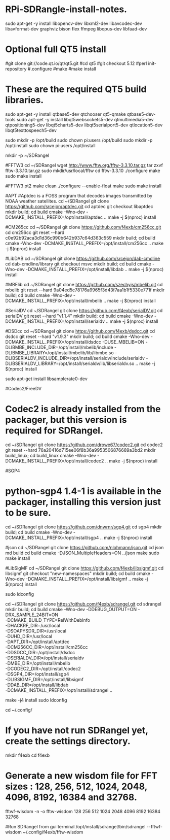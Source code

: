 # RPi-SDRangle-install-notes.

sudo apt-get -y install libopencv-dev libxml2-dev libavcodec-dev libavformat-dev graphviz bison flex ffmpeg libopus-dev libfaad-dev

# Optional full QT5 install 
#git clone git://code.qt.io/qt/qt5.git
#cd qt5
#git checkout 5.12
#perl init-repository
#.configure
#make
#make install

# These are the required QT5 build libraries. 
sudo apt-get -y install qtbase5-dev qtchooser qt5-qmake qtbase5-dev-tools
sudo apt-get -y install libqt5websockets5-dev qtmultimedia5-dev qtpositioning5-dev libqt5charts5-dev libqt5serialport5-dev qtlocation5-dev libqt5texttospeech5-dev

sudo mkdir -p /opt/build
sudo chown pi:users /opt/build
sudo mkdir -p /opt/install
sudo chown pi:users /opt/install

mkdir -p ~/SDRangel

#FFTW3
cd ~/SDRangel
wget http://www.fftw.org/fftw-3.3.10.tar.gz
tar zxvf fftw-3.3.10.tar.gz
sudo mkdir/usr/local/fftw
cd fftw-3.3.10
./configure 
make
sudo make install

#FFTW3 pt2
make clean
./configure --enable-float 
make
sudo make install

#APT
#Aptdec is a FOSS program that decodes images transmitted by NOAA weather satellites.
cd ~/SDRangel
git clone https://github.com/srcejon/aptdec.git
cd aptdec
git checkout libaptdec
mkdir build; cd build
cmake -Wno-dev -DCMAKE_INSTALL_PREFIX=/opt/install/aptdec ..
make -j $(nproc) install

#CM265cc
cd ~/SDRangel
git clone https://github.com/f4exb/cm256cc.git
cd cm256cc
git reset --hard c0e92b92aca3d1d36c990b642b937c64d363c559
mkdir build; cd build
cmake -Wno-dev -DCMAKE_INSTALL_PREFIX=/opt/install/cm256cc ..
make -j $(nproc) install

#LibDAB
cd ~/SDRangel
git clone https://github.com/srcejon/dab-cmdline
cd dab-cmdline/library
git checkout msvc
mkdir build; cd build
cmake -Wno-dev -DCMAKE_INSTALL_PREFIX=/opt/install/libdab ..
make -j $(nproc) install

#MBElib
cd ~/SDRangel
git clone https://github.com/szechyjs/mbelib.git
cd mbelib
git reset --hard 9a04ed5c78176a9965f3d43f7aa1b1f5330e771f
mkdir build; cd build
cmake -Wno-dev -DCMAKE_INSTALL_PREFIX=/opt/install/mbelib ..
make -j $(nproc) install

#SerialDV
cd ~/SDRangel
git clone https://github.com/f4exb/serialDV.git
cd serialDV
git reset --hard "v1.1.4"
mkdir build; cd build
cmake -Wno-dev -DCMAKE_INSTALL_PREFIX=/opt/install/serialdv ..
make -j $(nproc) install

#DSDcc
cd ~/SDRangel
git clone https://github.com/f4exb/dsdcc.git
cd dsdcc
git reset --hard "v1.9.3"
mkdir build; cd build
cmake -Wno-dev -DCMAKE_INSTALL_PREFIX=/opt/install/dsdcc -DUSE_MBELIB=ON -DLIBMBE_INCLUDE_DIR=/opt/install/mbelib/include -DLIBMBE_LIBRARY=/opt/install/mbelib/lib/libmbe.so -DLIBSERIALDV_INCLUDE_DIR=/opt/install/serialdv/include/serialdv -DLIBSERIALDV_LIBRARY=/opt/install/serialdv/lib/libserialdv.so ..
make -j $(nproc) install

sudo apt-get install libsamplerate0-dev

#Codec2/FreeDV
# Codec2 is already installed from the packager, but this version is required for SDRangel.
cd ~/SDRangel
git clone https://github.com/drowe67/codec2.git
cd codec2
git reset --hard 76a20416d715ee06f8b36a9953506876689a3bd2
mkdir build_linux; cd build_linux
cmake -Wno-dev -DCMAKE_INSTALL_PREFIX=/opt/install/codec2 ..
make -j $(nproc) install

#SGP4
# python-sgp4 1.4-1 is available in the packager, installing this version just to be sure.
cd ~/SDRangel
git clone https://github.com/dnwrnr/sgp4.git
cd sgp4
mkdir build; cd build
cmake -Wno-dev -DCMAKE_INSTALL_PREFIX=/opt/install/sgp4 ..
make -j $(nproc) install

#json
cd ~/SDRangel
git clone https://github.com/nlohmann/json.git
cd json
md build
cd build
cmake -DJSON_MultipleHeaders=ON ../json
make
sudo make install

#LibSigMF
cd ~/SDRangel
git clone https://github.com/f4exb/libsigmf.git
cd libsigmf
git checkout "new-namespaces"
mkdir build; cd build
cmake -Wno-dev -DCMAKE_INSTALL_PREFIX=/opt/install/libsigmf .. 
make -j $(nproc) install

sudo ldconfig

cd ~/SDRangel
git clone https://github.com/f4exb/sdrangel.git
cd sdrangel
mkdir build; cd build
cmake -Wno-dev -DDEBUG_OUTPUT=ON -DRX_SAMPLE_24BIT=ON \
-DCMAKE_BUILD_TYPE=RelWithDebInfo \
-DHACKRF_DIR=/usr/local \
-DSOAPYSDR_DIR=/usr/local \
-DUHD_DIR=/usr/local \
-DAPT_DIR=/opt/install/aptdec \
-DCM256CC_DIR=/opt/install/cm256cc \
-DDSDCC_DIR=/opt/install/dsdcc \
-DSERIALDV_DIR=/opt/install/serialdv \
-DMBE_DIR=/opt/install/mbelib \
-DCODEC2_DIR=/opt/install/codec2 \
-DSGP4_DIR=/opt/install/sgp4 \
-DLIBSIGMF_DIR=/opt/install/libsigmf \
-DDAB_DIR=/opt/install/libdab \
-DCMAKE_INSTALL_PREFIX=/opt/install/sdrangel ..

make -j4 install
sudo ldconfig

cd ~/.config/
# If you have not run SDRangel yet, create the settings directory.
mkdir f4exb
cd f4exb
# Generate a new wisdom file for FFT sizes : 128, 256, 512, 1024, 2048, 4096, 8192, 16384 and 32768.
fftwf-wisdom -n -o fftw-wisdom 128 256 512 1024 2048 4096 8192 16384 32768

#Run SDRangel from gui terminal
/opt/install/sdrangel/bin/sdrangel --fftwf-wisdom ~/.config/f4exb/fftw-wisdom
